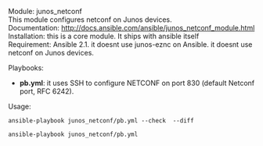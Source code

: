 Module: junos_netconf  
This module configures netconf on Junos devices.   
Documentation: http://docs.ansible.com/ansible/junos_netconf_module.html  
Installation: this is a core module. It ships with ansible itself   
Requirement: Ansible 2.1. it doesnt use junos-eznc on Ansible. it doesnt use netconf on Junos devices. 

Playbooks:
- **pb.yml**: it uses SSH to configure NETCONF on port 830 (default Netconf port, RFC 6242).  

Usage:
```
ansible-playbook junos_netconf/pb.yml --check  --diff
```
```
ansible-playbook junos_netconf/pb.yml  
```
